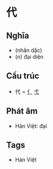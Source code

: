 # 代

## Nghĩa

* (nhân dặc)
* (n) đại diện

## Cấu trúc
* 代 = [亻](亻.md) [弋](弋.md)

## Phát âm

* Hán Việt: đại

## Tags
* Hán Việt

<script>window.HANZI_FIELD='代';</script>
